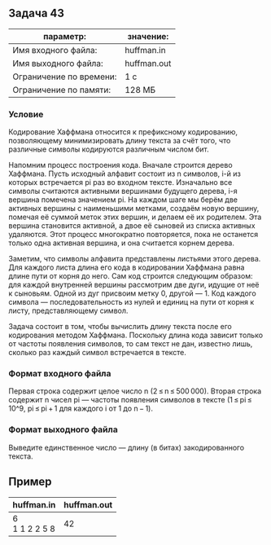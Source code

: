 ## Задача 43
параметр: | значение:
------------ | -------------
Имя входного файла: | huffman.in
Имя выходного файла: | huffman.out
Ограничение по времени: |  1 с
Ограничение по памяти: | 128 МБ

### Условие
Кодирование Хаффмана относится к префиксному кодированию, позволяющему минимизировать длину текста за счёт того, что различные символы кодируются различным числом бит.

Напомним процесс построения кода. Вначале строится дерево Хаффмана. Пусть исходный алфавит состоит из n символов, i-й из которых встречается pi раз во входном тексте. Изначально все символы считаются активными вершинами будущего дерева, i-я вершина помечена значением pi. На каждом шаге мы берём две активных вершины с наименьшими метками, создаём новую вершину, помечая её суммой меток этих вершин, и делаем её их родителем. Эта вершина становится активной, а двое её сыновей из списка активных удаляются. Этот процесс многократно повторяется, пока не останется только одна активная вершина, и она считается корнем дерева.

Заметим, что символы алфавита представлены листьями этого дерева. Для каждого листа длина его кода в кодировании Хаффмана равна длине пути от корня до него. Сам код строится следующим образом: для каждой внутренней вершины рассмотрим две дуги, идущие от неё к сыновьям. Одной из дуг присвоим метку 0, другой — 1. Код каждого символа — последовательность из нулей и единиц на пути от корня к листу, представляющему символ.

Задача состоит в том, чтобы вычислить длину текста после его кодирования методом Хаффмана. Поскольку длина кода зависит только от частоты появления символов, то сам текст не дан, известно лишь, сколько раз каждый символ встречается в тексте.

### Формат входного файла
Первая строка содержит целое число n (2 ≤ n ≤ 500 000). Вторая строка содержит n чисел pi — частоты появления символов в тексте (1 ≤ pi ≤ 10^9, pi ≤ pi + 1 для каждого i от 1 до n − 1).

### Формат выходного файла
Выведите единственное число — длину (в битах) закодированного текста.

## Пример
huffman.in | huffman.out
------------ | -------------
6 <br> 1 1 2 2 5 8 | 42


